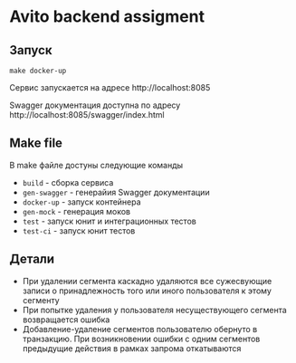 # Avito backend assigment 
## Запуск
```shell
make docker-up
```

Сервис запускается на адресе http://localhost:8085

Swagger документация доступна по адресу http://localhost:8085/swagger/index.html

## Make file
В make файле достуны следующие команды
- ```build``` - сборка сервиса
- ```gen-swagger``` - генерайия Swagger документации
- ```docker-up``` - запуск контейнера
- ```gen-mock``` - генерация моков
- ```test``` - запуск юнит и интеграционных тестов
- ```test-ci``` - запуск юнит тестов

## Детали
- При удалении сегмента каскадно удаляются все сужесвующие записи
о принадлежность того или иного пользователя к этому сегменту
-  При попытке удаления у пользователя несуществующего сегмента возвращается ошибка
- Добавление-удаление сегментов пользователю обернуто в транзакцию. При возникновении ошибки 
с одним сегментов предыдущие действия в рамках запрома откатываются
